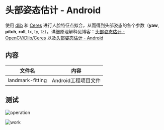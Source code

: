 # 头部姿态估计 - Android 

使用 [dlib](<https://github.com/davisking/dlib>) 和 [Ceres](<https://github.com/ceres-solver/ceres-solver>) 进行人脸特征点拟合，从而得到头部姿态的各个参数（**yaw**, **pitch**, **roll**, tx, ty, tz）。详细原理解释见博客：[头部姿态估计 - OpenCV/Dlib/Ceres](https://www.cnblogs.com/bemfoo/p/11253450.html) 以及[头部姿态估计 - Android](https://www.cnblogs.com/bemfoo/p/11329441.html)

## 内容

| 文件名           | 内容                |
| ---------------- | ------------------- |
| landmark-fitting | Android工程项目文件 |



## 测试

![operation](https://github.com/Great-Keith/head-pose-estimation/raw/master/android/assets/operation.gif)

![work](https://github.com/Great-Keith/head-pose-estimation/raw/master/android/assets/work.gif)

